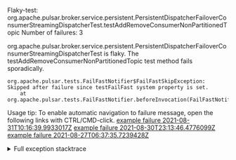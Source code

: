         
Flaky-test: org.apache.pulsar.broker.service.persistent.PersistentDispatcherFailoverConsumerStreamingDispatcherTest.testAddRemoveConsumerNonPartitionedTopic
Number of failures: 3

org.apache.pulsar.broker.service.persistent.PersistentDispatcherFailoverConsumerStreamingDispatcherTest is flaky. The testAddRemoveConsumerNonPartitionedTopic test method fails sporadically.

```
org.apache.pulsar.tests.FailFastNotifier$FailFastSkipException: Skipped after failure since testFailFast system property is set.
	at org.apache.pulsar.tests.FailFastNotifier.beforeInvocation(FailFastNotifier.java:88)

```

Usage tip: To enable automatic navigation to failure message, open the following links with CTRL/CMD-click.
[example failure 2021-08-31T10:16:39.9933017Z](https://github.com/apache/pulsar/runs/3471501156?check_suite_focus=true#step:10:1637)
[example failure 2021-08-30T23:13:46.4776099Z](https://github.com/apache/pulsar/runs/3467152431?check_suite_focus=true#step:9:911)
[example failure 2021-08-27T06:37:35.7239428Z](https://github.com/apache/pulsar/runs/3440411059?check_suite_focus=true#step:9:2833)


<details>
<summary>Full exception stacktrace</summary>
<code><pre>
org.apache.pulsar.tests.FailFastNotifier$FailFastSkipException: Skipped after failure since testFailFast system property is set.
	at org.apache.pulsar.tests.FailFastNotifier.beforeInvocation(FailFastNotifier.java:88)

</pre></code>
</details>

